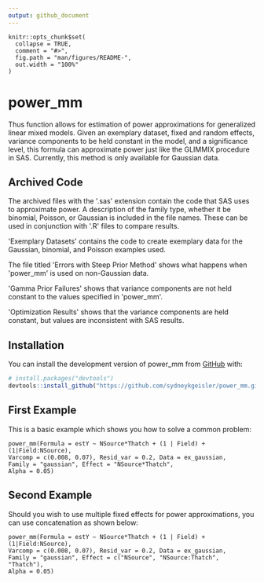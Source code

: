 ```yaml
---
output: github_document
---
```


<!-- README.md is generated from README.Rmd. Please edit that file -->

```{r, include = FALSE}
knitr::opts_chunk$set(
  collapse = TRUE,
  comment = "#>",
  fig.path = "man/figures/README-",
  out.width = "100%"
)
```

# power_mm

Thus function allows for estimation of power approximations for generalized 
linear mixed models. Given an exemplary dataset, fixed and random effects,
variance components to be held constant in the model, and a significance level,
this formula can approximate power just like the GLIMMIX procedure in SAS.
Currently, this method is only available for Gaussian data.

## Archived Code

The archived files with the '.sas' extension contain the code that SAS uses to
approximate power. A description of the family type, whether it be binomial,
Poisson, or Gaussian is included in the file names. These can be used in
conjunction with '.R' files to compare results.

'Exemplary Datasets' contains the code to create exemplary data for the 
Gaussian, binomial, and Poisson examples used.

The file titled 'Errors with Steep Prior Method' shows what happens when 
'power_mm' is used on non-Gaussian data.

'Gamma Prior Failures' shows that variance components are not held constant
to the values specified in 'power_mm'.

'Optimization Results' shows that the variance components are held constant,
but values are inconsistent with SAS results.

## Installation

You can install the development version of power_mm from [GitHub](https://github.com/sydneykgeisler/power_mm.git) with:

``` r
# install.packages("devtools")
devtools::install_github("https://github.com/sydneykgeisler/power_mm.git")
```

## First Example

This is a basic example which shows you how to solve a common problem:

```{r example}
power_mm(Formula = estY ~ NSource*Thatch + (1 | Field) + (1|Field:NSource),
Varcomp = c(0.008, 0.07), Resid_var = 0.2, Data = ex_gaussian,
Family = "gaussian", Effect = "NSource*Thatch",
Alpha = 0.05)
```

## Second Example

Should you wish to use multiple fixed effects for power approximations, you can 
use concatenation as shown below:

```{r example}
power_mm(Formula = estY ~ NSource*Thatch + (1 | Field) + (1|Field:NSource), 
Varcomp = c(0.008, 0.07), Resid_var = 0.2, Data = ex_gaussian,
Family = "gaussian", Effect = c("NSource", "NSource:Thatch", "Thatch"),
Alpha = 0.05)
```
